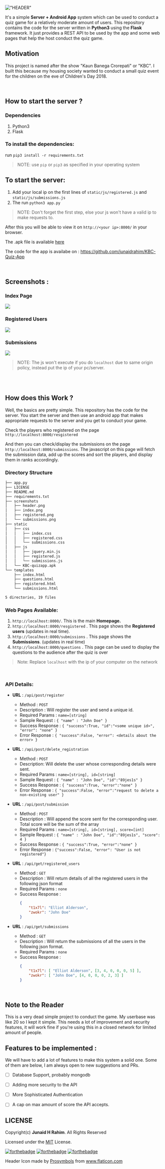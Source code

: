 !["HEADER"](screenshots/header.png)

It's a simple **Server + Android App** system which can be used to conduct a quiz game for a relatively
moderate amount of users. This repository contains the code for the server written in **Python3** using the
**Flask** framework. It just provides a REST API to be used by the app and some web pages that help the host
conduct the quiz game.

## Motivation 

This project is named after the show "Kaun Banega Crorepati" or "KBC". I built this because my housing society wanted
to conduct a small quiz event for the children on the eve of Children's Day 2018.

<br>

## How to start the server ?

### Dependencies 

1. Python3
2. Flask

### To install the dependencies:
 
run `pip3 install -r requirements.txt`
> NOTE: use `pip` or `pip3` as specified in your operating system


## To start the server:
1. Add your local ip on the first lines of `static/js/registered.js` and `static/js/submissions.js`
2. The run `python3 app.py`

> NOTE: Don't forget the first step, else your js won't have a valid ip to make requests to.

After this you will be able to view it on `http://<your ip>:8000/` in your browser.

The .apk file is available [here](static/KBC-quizapp.apk)

The code for the app is availabe on : https://github.com/junaidrahim/KBC-Quiz-App

<br>

## Screenshots : 

### Index Page
![](screenshots/index.png) <br>

### Registered Users
![](screenshots/registered.png) <br>

### Submissions
![](screenshots/submissions.png) 


> NOTE: The js won't execute if you do `localhost` due to same origin policy, instead put the ip of your pc/server.

<br><br>

## How does this Work ?

Well, the basics are pretty simple. This repository has the code for the server. You start the server
and then use an android app that makes appropriate requests to the server and you get to conduct your game.

Check the players who registered on the page `http://localhost:8000/resgistered`

And then you can check/display the submissions on the page `http://localhost:8000/submissions`. The javascript
on this page will fetch the submission data, add up the scores and sort the players, and display them in ranks
accordingly.

### Directory Structure

```bash
├── app.py
├── LICENSE
├── README.md
├── requirements.txt
├── screenshots
│   ├── header.png
│   ├── index.png
│   ├── registered.png
│   └── submissions.png
├── static
│   ├── css
│   │   ├── index.css
│   │   ├── registered.css
│   │   └── submissions.css
│   ├── js
│   │   ├── jquery.min.js
│   │   ├── registered.js
│   │   └── submissions.js
│   └── KBC-quizapp.apk
└── templates
    ├── index.html
    ├── questions.html
    ├── registered.html
    └── submissions.html

5 directories, 19 files
```

### Web Pages Available:

1. `http://localhost:8000/`. This is the main **Homepage.**
2. `http://localhost:8000/resgistered` . This page shows the **Registered users** (updates in real time).
3. `http://localhost:8000/submissions` . This page shows the **Submissions**. (updates in real time)
4. `http://localhost:8000/questions` . This page can be used to display the questions to the audience after the quiz is over

> Note: Replace `localhost` with the ip of your computer on the network

<br>

### API Details:

* **URL** : `/api/post/register`

    * Method : `POST`
    * Description : Will register the user and send a unique id.
    * Required Params : `name=[string]`
    * Sample Request : `{ "name" : "John Doe" }`
    * Success Response : `{ "success":True, "id":"<some unique id>", "error": "none" }`
    * Error Response : `{ "success":False, "error": <details about the error> }`

* **URL** : `/api/post/delete_registration`

    * Method : `POST`
    * Description: Will delete the user whose corresponding details were sent.
    * Required Params : `name=[string], id=[string]`
    * Sample Request : `{ "name" : "John Doe", "id":"89jes1s" }`
    * Success Response : `{ "success":True, "error":"none" }`
    * Error Response : `{ "success":False, "error":"request to delete a non-existing user" }`


* **URL** : `/api/post/submission`

    * Method : `POST`
    * Description : Will append the score sent for the corresponding user. Total score will be the sum of the array
    * Required Params : `name=[string], id=[string], score=[int]`
    * Sample Request : `{ "name" : "John Doe", "id":"89jes1s", "score": 4 }`
    * Success Response : `{ "success":True, "error":"none" }`
    * Error Response : `{"success":False, "error": "User is not registered"}`

* **URL** : `/api/get/registered_users`

    * Method : `GET`
    * Description : Will return details of all the registered users in the following json format
    * Required Params : `none`
    * Success Response : 
        ```json
        {
            "t1x7l": "Elliot Alderson",
            "zwokr": "John Doe"
        }
        ```

* **URL** : `/api/get/submissions`

    * Method : `GET`
    * Description : Will return the submissions of all the users in the following json format.
    * Required Params : `none`
    * Success Response : 
        ```json
        {   
            "t1x7l": [ "Elliot Alderson", [3, 4, 0, 0, 0, 5] ],
            "zwokr": [ "John Doe", [4, 0, 0, 0, 2, 3] ]
        }
        ```

<br>

## Note to the Reader

This is a very dead simple project to conduct the game. My userbase was like 20 so I kept it simple. This needs a lot of improvement and security features, it will work fine if you're using this in a closed network for 
limited amount of people.

## Features to be implemented :

We will have to add a lot of features to make this system a solid one. Some of them are below, I am always open to new suggestions and PRs.

- [ ] Database Support, probably mongodb
- [ ] Adding more security to the API
- [ ] More Sophisticated Authentication
- [ ] A cap on max amount of score the API accepts.


## LICENSE

Copyright(c) **Junaid H Rahim**. All Rights Reserved

Licensed under the [MIT](LICENSE) License.

[![forthebadge](https://forthebadge.com/images/badges/built-with-love.svg)](https://forthebadge.com)
[![forthebadge](https://forthebadge.com/images/badges/made-with-python.svg)](https://forthebadge.com)
[![forthebadge](https://forthebadge.com/images/badges/for-you.svg)](https://forthebadge.com)

Header Icon made by <a href="https://www.flaticon.com/authors/prosymbols" title="Prosymbols">Prosymbols</a> from <a href="https://www.flaticon.com/" title="Flaticon">www.flaticon.com</a>